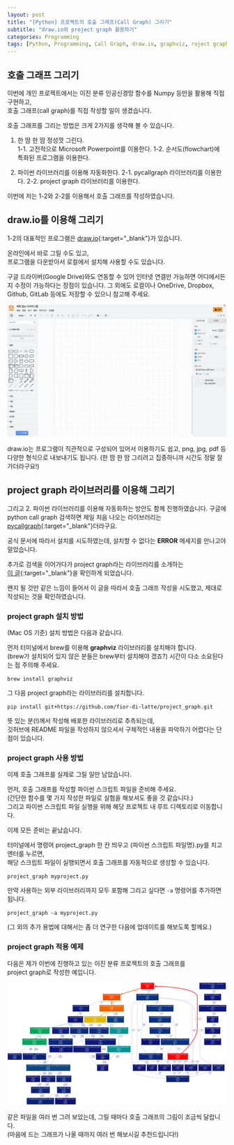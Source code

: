 ```yaml
---
layout: post
title: "[Python] 프로젝트의 호출 그래프(Call Graph) 그리기"
subtitle: "draw.io와 project graph 활용하기"
categories: Programming
tags: [Python, Programming, Call Graph, draw.io, graphviz, roject graph]
---
```


## 호출 그래프 그리기 
  
이번에 개인 프로젝트에서는 이진 분류 인공신경망 함수를 Numpy 등만을 활용해 직접 구현하고,    
호출 그래프(call graph)를 직접 작성할 일이 생겼습니다.    
  
호출 그래프를 그리는 방법은 크게 2가지를 생각해 볼 수 있습니다.    
   
1. 한 땀 한 땀 정성껏 그린다.  
  1-1. 고전적으로 Microsoft Powerpoint를 이용한다. 
  1-2. 순서도(flowchart)에 특화된 프로그램을 이용한다. 
  
2. 파이썬 라이브러리를 이용해 자동화한다. 
  2-1. pycallgraph 라이브러리를 이용한다. 
  2-2. project graph 라이브러리를 이용한다. 
  
  
이번에 저는 1-2와 2-2를 이용해서 호출 그래프를 작성하였습니다. 

## draw.io를 이용해 그리기 

1-2의 대표적인 프로그램은 [draw.io](https://app.diagrams.net/){:target="_blank"}가 있습니다. 
  
온라인에서 바로 그릴 수도 있고,  
프로그램을 다운받아서 로컬에서 설치해 사용할 수도 있습니다.  
  
구글 드라이버(Google Drive)와도 연동할 수 있어 인터넷 연결만 가능하면 어디에서든지 수정이 가능하다는 장점이 있습니다. 
그 외에도 로컬이나 OneDrive, Dropbox, Github, GitLab 등에도 저장할 수 있으니 참고해 주세요.  
  
![draw.io 첫 화면](/assets/images/draw.io_screenshot.png "draw.io front page")  
  
draw.io는 프로그램이 직관적으로 구성되어 있어서 이용하기도 쉽고, 
png, jpg, pdf 등 다양한 형식으로 내보내기도 됩니다. 
(한 땀 한 땀 그리려고 집중하니까 시간도 정말 잘 가더라구요!)
   
 
## project graph 라이브러리를 이용해 그리기    

그리고 2. 파이썬 라이브러리를 이용해 자동화하는 방안도 함께 진행하였습니다. 
구글에 python call graph 검색하면 제일 처음 나오는 라이브러리는 [pycallgraph](https://pycallgraph.readthedocs.io/en/master/){:target="_blank"}더라구요. 
  
공식 문서에 따라서 설치를 시도하였는데, 설치할 수 없다는 **ERROR** 메세지를 만나고야 말았습니다.   
  
추가로 검색을 이어가다가 project graph라는 라이브러리를 소개하는   
[이 글](https://www.statworx.com/en/content-hub/blog/how-to-automatically-create-project-graphs-with-call-graph/){:target="_blank"}을 확인하게 되었습니다.  
  
왠지 될 것만 같은 느낌이 들어서 이 글을 따라서 호출 그래프 작성을 시도했고,
제대로 작성되는 것을 확인하였습니다.  
  
  
### project graph 설치 방법

(Mac OS 기준) 설치 방법은 다음과 같습니다.   
  
먼저 터미널에서 brew를 이용해 **graphviz** 라이브러리를 설치해야 합니다.  
(brew가 설치되어 있지 않은 분들은 brew부터 설치해야 겠죠?)
시간이 다소 소요된다는 점 주의해 주세요.  

```
brew install graphviz
```

그 다음 project graph라는 라이브러리를 설치합니다.  
   

```
pip install git+https://github.com/fior-di-latte/project_graph.git
```
  
뜻 있는 분(!)께서 작성해 배포한 라이브러리로 추측되는데,  
깃허브에 README 파일을 작성하지 않으셔서 구체적인 내용을 파악하기 어렵다는 단점이 있습니다. 
  
  
### project graph 사용 방법

이제 호출 그래프를 실제로 그릴 일만 남았습니다. 
  
먼저, 호출 그래프를 작성할 파이썬 스크립트 파일을 준비해 주세요.  
(간단한 함수를 몇 가지 작성한 파일로 실험을 해보셔도 좋을 것 같습니다.)  
그리고 파이썬 스크립트 파일 실행을 위해 해당 프로젝트 내 루트 디렉토리로 이동합니다.   
  
이제 모든 준비는 끝났습니다. 
  
터미널에서 명령어 project_graph 한 칸 띄우고 {파이썬 스크립트 파일명}.py를 치고 엔터를 누르면,   
해당 스크립트 파일이 실행되면서 호출 그래프를 자동적으로 생성할 수 있습니다.    
   
```
project_graph myproject.py
```
  
만약 사용하는 외부 라이브러리까지 모두 포함해 그리고 싶다면 `-a` 명령어를 추가하면 됩니다.  
  
```
project_graph -a myproject.py
```
  
(그 외의 추가 용법에 대해서는 좀 더 연구한 다음에 업데이트를 해보도록 할께요.)  
  
### project graph 적용 예제 
  
다음은 제가 이번에 진행하고 있는 이진 분류 프로젝트의 호출 그래프를   
project graph로 작성한 예입니다. 
  
  
![이번 프로젝트 적용 호출 그래프](/assets/images/cp1_callgraph.png "Call_Graph")  
  
같은 파일을 여러 번 그려 보았는데, 
그릴 때마다 호출 그래프의 그림이 조금씩 달랍니다.  
(마음에 드는 그래프가 나올 때까지 여러 번 해보시길 추천드립니다!)
  
  